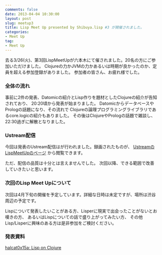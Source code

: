 ```yaml
---
comments: false
date: 2013-04-04 10:30:00
layout: post
slug: meetup3
title: Lisp Meet Up presented by Shibuya.lisp #3 が開催されました。
categories:
- Meet Up
tag:
- Meet Up
---
```


去る3/26(火)、第3回LispMeetUpが六本木にて催されました。20名の方にご参加いただけました。
Clojureの力かJVMの力かあるいは時期が良かったのか、定員を超える参加登録がありました。
参加者の皆さん、お疲れ様でした。

### 全体の流れ

事前に2件の発表、Datomicの紹介とLisp作りを題材としたClojureの紹介が告知されており、
20:20頃から発表が始まりました。
DatomicからデータベースやPrologの話題になり、その流れで
Clojureの論理プログラミングライブラリであるcore.logicの紹介もありました。
その後はClojureやPrologの話題で雑談し、22:30過ぎに解散となりました。

### Ustream配信

今回は発表のUstream配信はが行われました。録画されたものが、
[UstreamのLispMeetUpのページ](http://www.ustream.tv/channel/lispmeetup)
から閲覧できます。

ただ、配信の品質は十分とは言えませんでした。
次回以降、できる範囲で改善していきたいと思います。

### 次回のLisp Meet Upについて

次回は4月下旬の開催を予定しています。詳細な日時は未定ですが、場所は渋谷周辺の予定です。

Lispについて発表したいことがある方、Lisperに現実で出会ったことがないとお嘆きの方、
あるいはLispについての話で盛り上がってみたい方、
その他Lisp/Lisperに興味のある方は是非参加をご検討ください。

### 発表資料

[halcat0x15a: Lisp on Clojure](http://halcat0x15a.github.com/slide/evaluator/out/)
